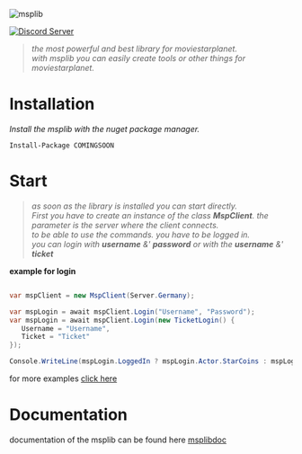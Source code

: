 
![msplib](https://files.catbox.moe/lq201t.jpg)

[![Discord Server](https://img.shields.io/discord/708318629112053841?color=darkcyan&label=Discord&logo=Discord&logoColor=white&style=flat-square)](https://discord.gg/dolo) 

> *the most powerful and best library for moviestarplanet.*   
> *with msplib you can easily create tools or other things for moviestarplanet.* 

# Installation

*Install the msplib with the nuget package manager.*

```
Install-Package COMINGSOON
```

# Start

> *as soon as the library is installed you can start directly.*  
> *First you have to create an instance of the class **MspClient**. the parameter is the server where the client connects.*  
> *to be able to use the commands. you have to be logged in.*   
> *you can login with **username** &' **password** or with the **username** &' **ticket***

**example for login**

```cs

var mspClient = new MspClient(Server.Germany);

var mspLogin = await mspClient.Login("Username", "Password");
var mspLogin = await mspClient.Login(new TicketLogin() {
   Username = "Username",
   Ticket = "Ticket"
});

Console.WriteLine(mspLogin.LoggedIn ? mspLogin.Actor.StarCoins : mspLogin.Status);

```

for more examples [click here](https://github.com/cydolo/mspLib/tree/master/msp)

# Documentation

documentation of the msplib can be found here [msplibdoc](https://msplib.cbkdz.eu)
